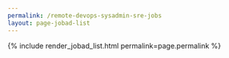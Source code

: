 ```yaml
---
permalink: /remote-devops-sysadmin-sre-jobs
layout: page-jobad-list
---
```

{% include render_jobad_list.html permalink=page.permalink %}

